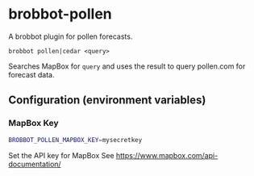 # brobbot-pollen

A brobbot plugin for pollen forecasts.

```
brobbot pollen|cedar <query>
```

Searches MapBox for `query` and uses the result to query pollen.com for forecast data.

## Configuration (environment variables)

### MapBox Key

```bash
BROBBOT_POLLEN_MAPBOX_KEY=mysecretkey
```

Set the API key for MapBox
See https://www.mapbox.com/api-documentation/
